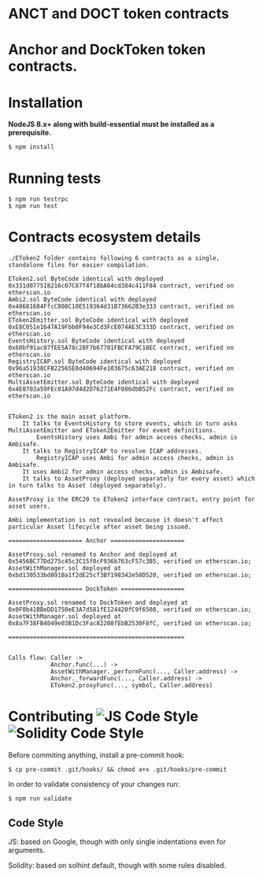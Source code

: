 # ANCT and DOCT token contracts
Anchor and DockToken token contracts.
=========

# Installation

**NodeJS 8.x+ along with build-essential must be installed as a prerequisite.**
```
$ npm install
```

# Running tests

```
$ npm run testrpc
$ npm run test
```

# Contracts ecosystem details

```
./EToken2 folder contains following 6 contracts as a single, standalone files for easier compilation.

EToken2.sol ByteCode identical with deployed 0x331d077518216c07C87f4f18bA64cd384c411F84 contract, verified on etherscan.io
Ambi2.sol ByteCode identical with deployed 0x48681684FfcC808C10E519364d31B73662B3e333 contract, verified on etherscan.io
EToken2Emitter.sol ByteCode identical with deployed 0xE8C051e1647A19Fbb0F94e3Cd3FcE074AE3C333D contract, verified on etherscan.io
EventsHistory.sol ByteCode identical with deployed 0x60bf91ac87fEE5A78c28F7b67701FBCFA79C18EC contract, verified on etherscan.io
RegistryICAP.sol ByteCode identical with deployed 0x96a51938CFB22565E0d40694Fe103675c63AE218 contract, verified on etherscan.io
MultiAssetEmitter.sol ByteCode identical with deployed 0x4E8703a59FEc01A97d4d2D76271E4F086dbB52Fc contract, verified on etherscan.io


EToken2 is the main asset platform.
    It talks to EventsHistory to store events, which in turn asks MultiAssetEmitter and EToken2Emitter for event definitions.
        EventsHistory uses Ambi for admin access checks, admin is Ambisafe.
    It talks to RegistryICAP to resolve ICAP addresses.
        RegistryICAP uses Ambi for admin access checks, admin is Ambisafe.
    It uses Ambi2 for admin access checks, admin is Ambisafe.
    It talks to AssetProxy (deployed separately for every asset) which in turn talks to Asset (deployed separately).

AssetProxy is the ERC20 to EToken2 interface contract, entry point for asset users.

Ambi implementation is not revealed because it doesn't affect particular Asset lifecycle after asset being issued.

===================== Anchor =====================

AssetProxy.sol renamed to Anchor and deployed at 0x5456BC77Dd275c45c3C15f0cF936b763cF57c3B5, verified on etherscan.io;
AssetWithManager.sol deployed at 0xbd130533bd891Ba1f2dE25cf3Bf198342e58D520, verified on etherscan.io;

===================== DockToken ==================

AssetProxy.sol renamed to DockToken and deployed at 0x0F0b41BBeDD1750eE3A7d581fE124420fC9f6508, verified on etherscan.io;
AssetWithManager.sol deployed at 0x8a7F38FB4049e03B1Dc3Fac82208fEbB2530F8fC, verified on etherscan.io;

==================================================


Calls flow: Caller ->
            Anchor.func(...) ->
            AssetWithManager._performFunc(..., Caller.address) ->
            Anchor._forwardFunc(..., Caller.address) ->
            EToken2.proxyFunc(..., symbol, Caller.address)
```

# Contributing ![JS Code Style](https://img.shields.io/badge/js--style-extends--google-green.svg "JS Code Style") ![Solidity Code Style](https://img.shields.io/badge/sol--style-ambisafe-red.svg "Solidity Code Style")

Before commiting anything, install a pre-commit hook:
```
$ cp pre-commit .git/hooks/ && chmod a+x .git/hooks/pre-commit
```

In order to validate consistency of your changes run:
```
$ npm run validate
```

## Code Style

JS: based on Google, though with only single indentations even for arguments.

Solidity: based on solhint default, though with some rules disabled.
